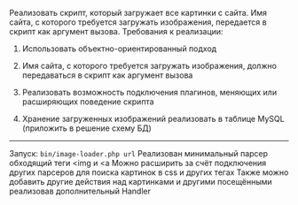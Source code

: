 Реализовать скрипт, который загружает все картинки
 с сайта. Имя сайта, с которого требуется загружать изображения,
передается в скрипт как аргумент вызова.
Требования к реализации:

1. Использовать объектно-ориентированный подход

1. Имя сайта, с которого требуется загружать изображения, должно
передаваться
 в скрипт как аргумент вызова

1. Реализовать возможность подключения плагинов, меняющих или расширяющих
 поведение скрипта

1. Хранение загруженных изображений реализовать в таблице MySQL (приложить
 в решение схему БД)
 
 
---

Запуск: `bin/image-loader.php url`
Реализован минимальный парсер обходящий теги <img и <a
Можно расширить за счёт подключения других парсеров для поиска картинок в css и других тегах
Также можно добавить другие действия над картинками и другими посещёнными реализовав дополнительный Handler 
 